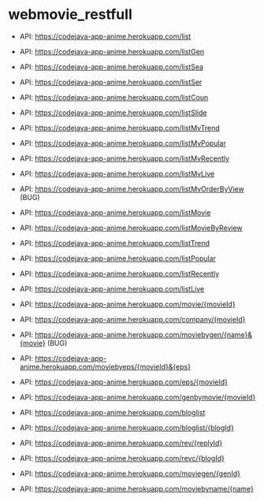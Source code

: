 # webmovie_restfull

- API: 	https://codejava-app-anime.herokuapp.com/list 

- API: 	https://codejava-app-anime.herokuapp.com/listGen

- API: 	https://codejava-app-anime.herokuapp.com/listSea
	
- API: 	https://codejava-app-anime.herokuapp.com/listSer


- API: 	https://codejava-app-anime.herokuapp.com/listCoun
	

- API: 	https://codejava-app-anime.herokuapp.com/listSlide


- API: 	https://codejava-app-anime.herokuapp.com/listMvTrend


- API: 	https://codejava-app-anime.herokuapp.com/listMvPopular
	

- API: 	https://codejava-app-anime.herokuapp.com/listMvRecently
	

- API: 	https://codejava-app-anime.herokuapp.com/listMvLive
	
- API: 	https://codejava-app-anime.herokuapp.com/listMvOrderByView (BUG)
	

- API: 	https://codejava-app-anime.herokuapp.com/listMovie
	
- API: 	https://codejava-app-anime.herokuapp.com/listMovieByReview
	
- API: 	https://codejava-app-anime.herokuapp.com/listTrend

- API: 	https://codejava-app-anime.herokuapp.com/listPopular

- API: 	https://codejava-app-anime.herokuapp.com/listRecently

- API: 	https://codejava-app-anime.herokuapp.com/listLive

- API: 	https://codejava-app-anime.herokuapp.com/movie/{movieId}

- API: 	https://codejava-app-anime.herokuapp.com/company/{movieId}

- API: 	https://codejava-app-anime.herokuapp.com/moviebygen/{name}&{movie} (BUG)
	
- API: 	https://codejava-app-anime.herokuapp.com/moviebyeps/{movieId}&{eps}

- API: 	https://codejava-app-anime.herokuapp.com/eps/{movieId}

- API: 	https://codejava-app-anime.herokuapp.com/genbymovie/{movieId}
	
- API: 	https://codejava-app-anime.herokuapp.com/bloglist
	
- API: 	https://codejava-app-anime.herokuapp.com/bloglist/{blogId}
	
- API: 	https://codejava-app-anime.herokuapp.com/rev/{replyId}
	
- API: 	https://codejava-app-anime.herokuapp.com/revc/{blogId}
	
- API: 	https://codejava-app-anime.herokuapp.com/moviegen/{genId}
	
- API: 	https://codejava-app-anime.herokuapp.com/moviebyname/{name}
